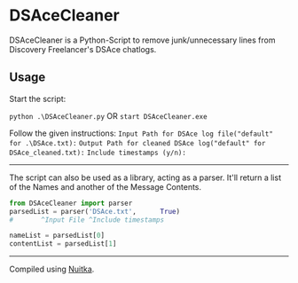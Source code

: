 # DSAceCleaner
DSAceCleaner is a Python-Script to remove junk/unnecessary lines from Discovery Freelancer's DSAce chatlogs.

## Usage
Start the script:

`python .\DSAceCleaner.py` OR `start DSAceCleaner.exe`

Follow the given instructions:
`
Input Path for DSAce log file("default" for .\DSAce.txt):
`
`
Output Path for cleaned DSAce log("default" for DSAce_cleaned.txt):
`
`
Include timestamps (y/n):
`

------------


The script can also be used as a library, acting as a parser. It'll return a list of the Names and another of the Message Contents.
```python
from DSAceCleaner import parser
parsedList = parser('DSAce.txt',      True)
#		^Input File	^Include timestamps

nameList = parsedList[0]
contentList = parsedList[1]
```

------------

Compiled using [Nuitka](https://www.nuitka.net/ "Nuitka").
